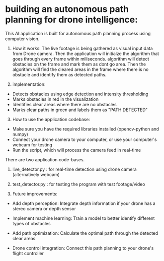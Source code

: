 # building an autonomous path planning for drone intelligence:

This AI application is built for autonomous path planning process using computer vision.

1. How it works:
The live footage is being gathered as visual input data from Drone camera. Then the application will initialze the algorithm that goes through every frame within miliseconds. algorithm will detect obstacles on the frame and mark them as dont go area. Then the algorithm will find the cleared areas in the frame where there is no obstacle and identify them as detected paths. 

2. implementation:

* Detects obstacles using edge detection and intensity thresholding
* Marks obstacles in red in the visualization
* Identifies clear areas where there are no obstacles
* Marks clear paths in green and labels them as "PATH   DETECTED"

3. How to use the application codebase:

* Make sure you have the required libraries installed (opencv-python and numpy)
* Connect your drone camera to your computer, or use your computer's webcam for testing
* Run the script, which will process the camera feed in real-time

There are two application code-bases.
  1. live_detector.py : for real-time detection using drone camera (alternatively webcam)

  2. test_detector.py : for testing the program with test footage/video 

4. Future improvements:
* Add depth perception: Integrate depth information if your drone has a stereo camera or depth sensor

* Implement machine learning: Train a model to better identify different types of obstacles

* Add path optimization: Calculate the optimal path through the detected clear areas

* Drone control integration: Connect this path planning to your drone's flight controller



